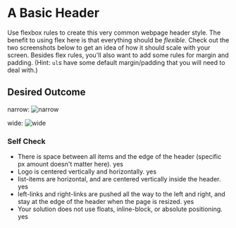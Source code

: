 # A Basic Header

Use flexbox rules to create this very common webpage header style. The benefit to using flex here is that everything should be _flexible_. Check out the two screenshots below to get an idea of how it should scale with your screen. Besides flex rules, you'll also want to add some rules for margin and padding. (Hint: `ul`s have some default margin/padding that you will need to deal with.)

## Desired Outcome

narrow:
![narrow](./desired-outcome-narrow.png)

wide: 
![wide](./desired-outcome-wide.png)

### Self Check
- There is space between all items and the edge of the header (specific px amount doesn't matter here). yes
- Logo is centered vertically and horizontally. yes
- list-items are horizontal, and are centered vertically inside the header. yes
- left-links and right-links are pushed all the way to the left and right, and stay at the edge of the header when the page is resized. yes
- Your solution does not use floats, inline-block, or absolute positioning. yes 
